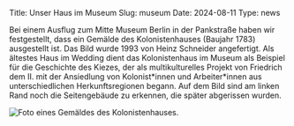 Title: Unser Haus im Museum
Slug: museum
Date: 2024-08-11
Type: news

Bei einem Ausflug zum Mitte Museum Berlin in der Pankstraße haben wir festgestellt, dass ein Gemälde des Kolonistenhauses (Baujahr 1783) ausgestellt ist. Das Bild wurde 1993 von Heinz Schneider angefertigt. Als ältestes Haus im Wedding dient das Kolonistenhaus im Museum als Beispiel für die Geschichte des Kiezes, der als multikulturelles Projekt von Friedrich dem II. mit der Ansiedlung von Kolonist\*innen und Arbeiter\*innen aus unterschiedlichen Herkunftsregionen begann. Auf dem Bild sind am linken Rand noch die Seitengebäude zu erkennen, die später abgerissen wurden.

<img src="/images/24_aug.png" alt="Foto eines Gemäldes des Kolonistenhauses."/>
